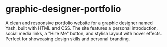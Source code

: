 # graphic-designer-portfolio
A clean and responsive portfolio website for a graphic designer named Yash, built with HTML and CSS. The site features a personal introduction, social media links, a "Hire Me" button, and stylish layout with hover effects. Perfect for showcasing design skills and personal branding.
